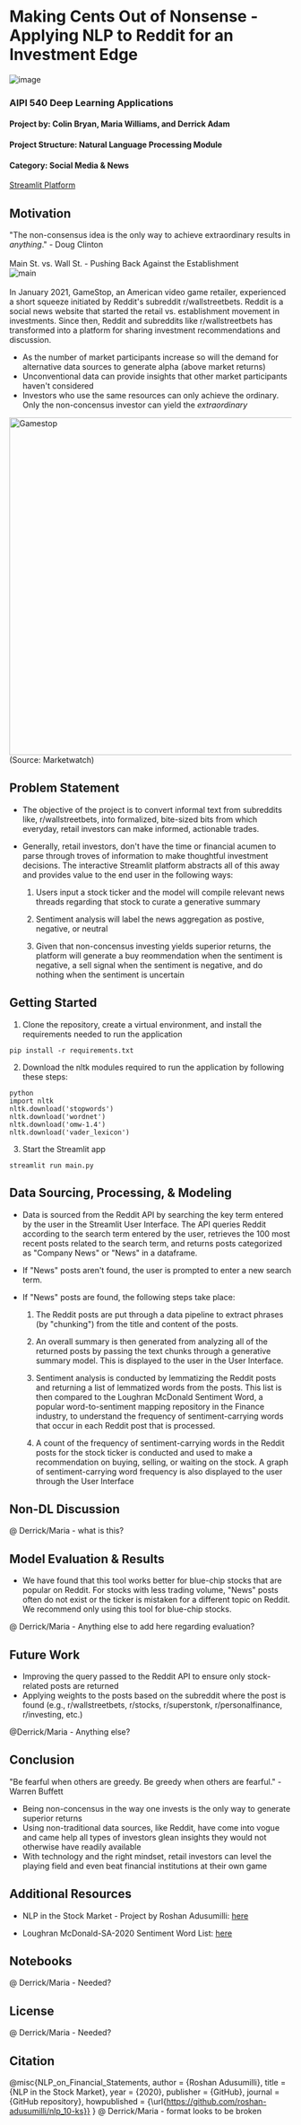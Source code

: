 # Making Cents Out of Nonsense - Applying NLP to Reddit for an Investment Edge
 ![image](https://user-images.githubusercontent.com/78511177/176003905-7eed8447-4bd7-43d5-98d0-ed475fe48a73.png)

### AIPI 540 Deep Learning Applications
#### Project by: Colin Bryan, Maria Williams, and Derrick Adam
#### Project Structure: Natural Language Processing Module
#### Category: Social Media & News

[Streamlit Platform](https://mrwilliamsgit-socialmedianlp-main-yx3u2h.streamlitapp.com/)

Motivation
----------
"The non-consensus idea is the only way to achieve extraordinary results in *anything*." - Doug Clinton
<br>
<br>
Main St. vs. Wall St. - Pushing Back Against the Establishment 
<br>
![main](https://user-images.githubusercontent.com/78511177/178585851-20285751-0a5d-4ada-9ffb-9a4dddf7cbd8.png)
<br> 
<br> In January 2021, GameStop, an American video game retailer, experienced a short squeeze initiated by Reddit's subreddit r/wallstreetbets. Reddit is a social news website that started the retail vs. establishment movement in investments. Since then, Reddit and subreddits like r/wallstreetbets has transformed into a platform for sharing investment recommendations and discussion. 
<br>
* As the number of market participants increase so will the demand for alternative data sources to generate alpha (above market returns)
* Unconventional data can provide insights that other market participants haven't considered
* Investors who use the same resources can only achieve the ordinary. Only the non-concensus investor can yield the *extraordinary* 
<img width="602" alt="Gamestop " src="https://user-images.githubusercontent.com/78511177/178586080-3208a474-91a1-4cd6-8b06-0865e3b5de75.png">
(Source: Marketwatch)

Problem Statement
-----------------
* The objective of the project is to convert informal text from subreddits like, r/wallstreetbets, into formalized, bite-sized bits from which everyday, retail investors can make informed, actionable trades. 
* Generally, retail investors, don't have the time or financial acumen to parse through troves of information to make thoughtful investment decisions. The interactive Streamlit platform abstracts all of this away and provides value to the end user in the following ways:

    1) Users input a stock ticker and the model will compile relevant news threads regarding that stock to curate a generative summary

    2) Sentiment analysis will label the news aggregation as postive, negative, or neutral

    3) Given that non-concensus investing yields superior returns, the platform will generate a buy reommendation when the sentiment is negative, a sell signal when the sentiment is negative, and do nothing when the sentiment is uncertain

Getting Started
---------------
1. Clone the repository, create a virtual environment, and install the requirements needed to run the application
```
pip install -r requirements.txt
```
2. Download the nltk modules required to run the application by following these steps:
```
python 
import nltk
nltk.download('stopwords')
nltk.download('wordnet')
nltk.download('omw-1.4')
nltk.download('vader_lexicon')
```
3. Start the Streamlit app
```
streamlit run main.py
```

Data Sourcing, Processing, & Modeling
-------------------------------------
* Data is sourced from the Reddit API by searching the key term entered by the user in the Streamlit User Interface. The API queries Reddit according to the search term entered by the user, retrieves the 100 most recent posts related to the search term, and returns posts categorized as "Company News" or "News" in a dataframe. 
* If "News" posts aren't found, the user is prompted to enter a new search term.   
* If "News" posts are found, the following steps take place:

    1) The Reddit posts are put through a data pipeline to extract phrases (by "chunking") from the title and content of the posts. 
    
    2) An overall summary is then generated from analyzing all of the returned posts by passing the text chunks through a generative summary model. This is displayed to the user in the User Interface.

    3) Sentiment analysis is conducted by lemmatizing the Reddit posts and returning a list of lemmatized words from the posts. This list is then compared to the Loughran McDonald Sentiment Word, a popular word-to-sentiment mapping repository in the Finance industry, to understand the frequency of sentiment-carrying words that occur in each Reddit post that is processed.
    
    4) A count of the frequency of sentiment-carrying words in the Reddit posts for the stock ticker is conducted and used to make a recommendation on buying, selling, or waiting on the stock. A graph of sentiment-carrying word frequency is also displayed to the user through the User Interface

Non-DL Discussion
---------------
@ Derrick/Maria - what is this?


Model Evaluation & Results
----------------------------
* We have found that this tool works better for blue-chip stocks that are popular on Reddit. For stocks with less trading volume, "News" posts often do not exist or the ticker is mistaken for a different topic on Reddit. We recommend only using this tool for blue-chip stocks.

@ Derrick/Maria - Anything else to add here regarding evaluation? 


Future Work
------------
* Improving the query passed to the Reddit API to ensure only stock-related posts are returned 
* Applying weights to the posts based on the subreddit where the post is found (e.g., r/wallstreetbets, r/stocks, r/superstonk, r/personalfinance, r/investing, etc.)

@Derrick/Maria - Anything else?

Conclusion
----------
"Be fearful when others are greedy. Be greedy when others are fearful." - Warren Buffett
* Being non-concensus in the way one invests is the only way to generate superior returns 
* Using non-traditional data sources, like Reddit, have come into vogue and came help all types of investors glean insights they would not otherwise have readily available
* With technology and the right mindset, retail investors can level the playing field and even beat financial institutions at their own game

Additional Resources
--------------------
* NLP in the Stock Market - Project by Roshan Adusumilli: [here](https://towardsdatascience.com/nlp-in-the-stock-market-8760d062eb92#:~:text=Machine%20learning%20models%20implemented%20in,forms%20to%20forecast%20stock%20movements.)

* Loughran McDonald-SA-2020 Sentiment Word List: [here](https://researchdata.up.ac.za/articles/dataset/Loughran_McDonald-SA-2020_Sentiment_Word_List/14401178)

Notebooks
---------
@ Derrick/Maria - Needed?

License
-------
@ Derrick/Maria - Needed?

Citation
--------
@misc{NLP_on_Financial_Statements,
  author = {Roshan Adusumilli},
  title = {NLP in the Stock Market},
  year = {2020},
  publisher = {GitHub},
  journal = {GitHub repository},
  howpublished = {\url{https://github.com/roshan-adusumilli/nlp_10-ks}}
}
@ Derrick/Maria - format looks to be broken
